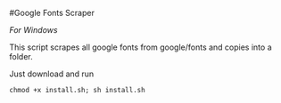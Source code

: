 #Google Fonts Scraper

*For Windows*

This script scrapes all google fonts from google/fonts and copies into a folder.

Just download and run

`chmod +x install.sh; sh install.sh`
